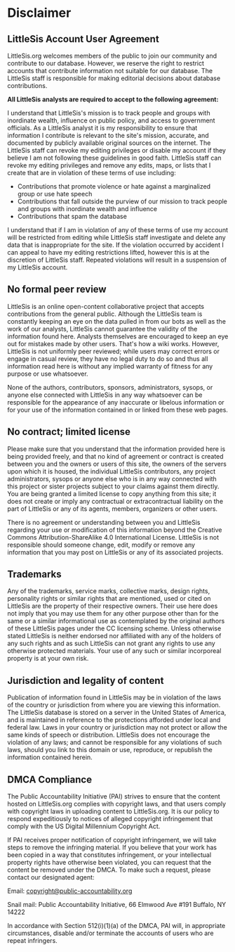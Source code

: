 # Disclaimer

## LittleSis Account User Agreement

LittleSis.org welcomes members of the public to join our community and contribute to our database. However, we reserve the right to restrict accounts that contribute information not suitable for our database. The LittleSis staff is responsible for making editorial decisions about database contributions.

**All LittleSis analysts are required to accept to the following agreement:**

I understand that LittleSis's mission is to track people and groups with inordinate wealth, influence on public policy, and access to government officials. As a LittleSis analyst it is my responsibility to ensure that information I contribute is relevant to the site's mission, accurate, and documented by publicly available original sources on the internet. The LittleSis staff can revoke my editing privileges or disable my account if they believe I am not following these guidelines in good faith. LittleSis staff can revoke my editing privileges and remove any edits, maps, or lists that I create that are in violation of these terms of use including:

- Contributions that promote violence or hate against a marginalized group or use hate speech
- Contributions that fall outside the purview of our mission to track people and groups with inordinate wealth and influence
- Contributions that spam the database

I understand that if I am in violation of any of these terms of use my account will be restricted from editing while LittleSis staff investigate and delete any data that is inappropriate for the site. If the violation occurred by accident I can appeal to have my editing restrictions lifted, however this is at the discretion of LittleSis staff. Repeated violations will result in a suspension of my LittleSis account.

## No formal peer review

LittleSis is an online open-content collaborative project that accepts contributions from the general public. Although the LittleSis team is constantly keeping an eye on the data pulled in from our bots as well as the work of our analysts, LittleSis cannot guarantee the validity of the information found here. Analysts themselves are encouraged to keep an eye out for mistakes made by other users. That's how a wiki works. However, LittleSis is not uniformly peer reviewed; while users may correct errors or engage in casual review, they have no legal duty to do so and thus all information read here is without any implied warranty of fitness for any purpose or use whatsoever.

None of the authors, contributors, sponsors, administrators, sysops, or anyone else connected with LittleSis in any way whatsoever can be responsible for the appearance of any inaccurate or libelous information or for your use of the information contained in or linked from these web pages.

## No contract; limited license

Please make sure that you understand that the information provided here is being provided freely, and that no kind of agreement or contract is created between you and the owners or users of this site, the owners of the servers upon which it is housed, the individual LittleSis contributors, any project administrators, sysops or anyone else who is in any way connected with this project or sister projects subject to your claims against them directly. You are being granted a limited license to copy anything from this site; it does not create or imply any contractual or extracontractual liability on the part of LittleSis or any of its agents, members, organizers or other users.

There is no agreement or understanding between you and LittleSis regarding your use or modification of this information beyond the Creative Commons Attribution-ShareAlike 4.0 International License. LittleSis is not responsible should someone change, edit, modify or remove any information that you may post on LittleSis or any of its associated projects.

## Trademarks

Any of the trademarks, service marks, collective marks, design rights, personality rights or similar rights that are mentioned, used or cited on LittleSis are the property of their respective owners. Their use here does not imply that you may use them for any other purpose other than for the same or a similar informational use as contemplated by the original authors of these LittleSis pages under the CC licensing scheme. Unless otherwise stated LittleSis is neither endorsed nor affiliated with any of the holders of any such rights and as such LittleSis can not grant any rights to use any otherwise protected materials. Your use of any such or similar incorporeal property is at your own risk.

## Jurisdiction and legality of content

Publication of information found in LittleSis may be in violation of the laws of the country or jurisdiction from where you are viewing this information. The LittleSis database is stored on a server in the United States of America, and is maintained in reference to the protections afforded under local and federal law. Laws in your country or jurisdiction may not protect or allow the same kinds of speech or distribution. LittleSis does not encourage the violation of any laws; and cannot be responsible for any violations of such laws, should you link to this domain or use, reproduce, or republish the information contained herein.

## DMCA Compliance

The Public Accountability Initiative (PAI) strives to ensure that the content hosted on LittleSis.org complies with copyright laws, and that users comply with copyright laws in uploading content to LittleSis.org. It is our policy to respond expeditiously to notices of alleged copyright infringement that comply with the US Digital Millennium Copyright Act.

If PAI receives proper notification of copyright infringement, we will take steps to remove the infringing material. If you believe that your work has been copied in a way that constitutes infringement, or your intellectual property rights have otherwise been violated, you can request that the content be removed under the DMCA. To make such a request, please contact our designated agent:

Email: copyright@public-accountability.org

Snail mail: Public Accountability Initiative, 66 Elmwood Ave #191 Buffalo, NY 14222

In accordance with Section 512(i)(1)(a) of the DMCA, PAI will, in appropriate circumstances, disable and/or terminate the accounts of users who are repeat infringers.
